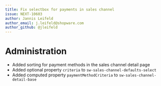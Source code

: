 ```yaml
---
title: Fix selectbox for payments in sales channel
issue: NEXT-10603
author: Jannis Leifeld
author_email: j.leifeld@shopware.com 
author_github: @jleifeld
---
```

# Administration
* Added sorting for payment methods in the sales channel detail page
* Added optional property `criteria` to `sw-sales-channel-defaults-select`
* Added computed property `paymentMethodCriteria` to `sw-sales-channel-detail-base`
